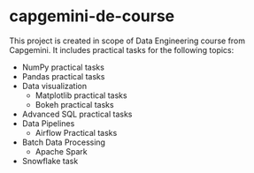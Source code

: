 # capgemini-de-course

This project is created in scope of Data Engineering course from Capgemini. It includes practical tasks for the following topics:

- NumPy practical tasks
- Pandas practical tasks
- Data visualization
  - Matplotlib practical tasks
  - Bokeh practical tasks
- Advanced SQL practical tasks
- Data Pipelines
  - Airflow Practical tasks
- Batch Data Processing
  - Apache Spark
- Snowflake task
